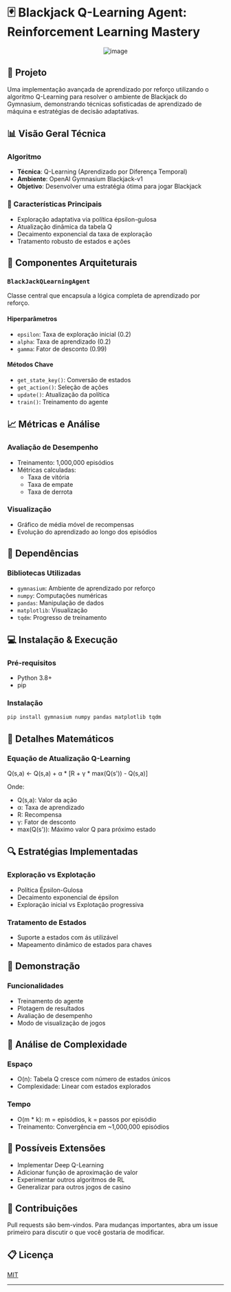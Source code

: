 # 🃏 Blackjack Q-Learning Agent: Reinforcement Learning Mastery

<div align="center">
  
![image](https://github.com/user-attachments/assets/7d1987c1-08c3-4fff-9d30-31027b78ef69)
</div>

## 🌟 Projeto

Uma implementação avançada de aprendizado por reforço utilizando o algoritmo Q-Learning para resolver o ambiente de Blackjack do Gymnasium, demonstrando técnicas sofisticadas de aprendizado de máquina e estratégias de decisão adaptativas.

## 📊 Visão Geral Técnica

### Algoritmo
- **Técnica**: Q-Learning (Aprendizado por Diferença Temporal)
- **Ambiente**: OpenAI Gymnasium Blackjack-v1
- **Objetivo**: Desenvolver uma estratégia ótima para jogar Blackjack

### 🧠 Características Principais
- Exploração adaptativa via política épsilon-gulosa
- Atualização dinâmica da tabela Q
- Decaimento exponencial da taxa de exploração
- Tratamento robusto de estados e ações

## 🔬 Componentes Arquiteturais

### `BlackJackQLearningAgent`
Classe central que encapsula a lógica completa de aprendizado por reforço.

#### Hiperparâmetros
- `epsilon`: Taxa de exploração inicial (0.2)
- `alpha`: Taxa de aprendizado (0.2)
- `gamma`: Fator de desconto (0.99)

#### Métodos Chave
- `get_state_key()`: Conversão de estados
- `get_action()`: Seleção de ações
- `update()`: Atualização da política
- `train()`: Treinamento do agente

## 📈 Métricas e Análise

### Avaliação de Desempenho
- Treinamento: 1,000,000 episódios
- Métricas calculadas:
  - Taxa de vitória
  - Taxa de empate
  - Taxa de derrota

### Visualização
- Gráfico de média móvel de recompensas
- Evolução do aprendizado ao longo dos episódios

## 🚀 Dependências

### Bibliotecas Utilizadas
- `gymnasium`: Ambiente de aprendizado por reforço
- `numpy`: Computações numéricas
- `pandas`: Manipulação de dados
- `matplotlib`: Visualização
- `tqdm`: Progresso de treinamento

## 💻 Instalação & Execução

### Pré-requisitos
- Python 3.8+
- pip

### Instalação
```bash
pip install gymnasium numpy pandas matplotlib tqdm
```

## 🧮 Detalhes Matemáticos

### Equação de Atualização Q-Learning
Q(s,a) ← Q(s,a) + α * [R + γ * max(Q(s')) - Q(s,a)]

Onde:
- Q(s,a): Valor da ação
- α: Taxa de aprendizado
- R: Recompensa
- γ: Fator de desconto
- max(Q(s')): Máximo valor Q para próximo estado

## 🔍 Estratégias Implementadas

### Exploração vs Explotação
- Política Épsilon-Gulosa
- Decaimento exponencial de épsilon
- Exploração inicial vs Explotação progressiva

### Tratamento de Estados
- Suporte a estados com ás utilizável
- Mapeamento dinâmico de estados para chaves

## 🎲 Demonstração

### Funcionalidades
- Treinamento do agente
- Plotagem de resultados
- Avaliação de desempenho
- Modo de visualização de jogos

## 🔬 Análise de Complexidade

### Espaço
- O(n): Tabela Q cresce com número de estados únicos
- Complexidade: Linear com estados explorados

### Tempo
- O(m * k): m = episódios, k = passos por episódio
- Treinamento: Convergência em ~1,000,000 episódios

## 🦾 Possíveis Extensões
- Implementar Deep Q-Learning
- Adicionar função de aproximação de valor
- Experimentar outros algoritmos de RL
- Generalizar para outros jogos de casino

## 📝 Contribuições
Pull requests são bem-vindos. Para mudanças importantes, abra um issue primeiro para discutir o que você gostaria de modificar.

## 📋 Licença
[MIT](https://choosealicense.com/licenses/mit/)

---
